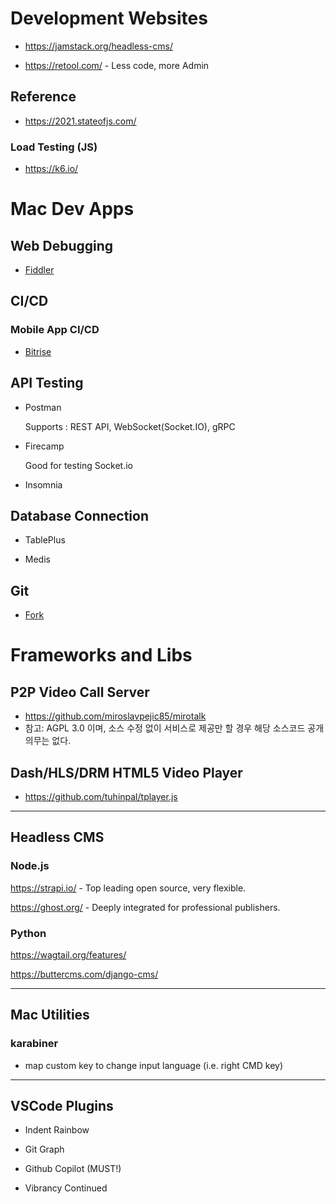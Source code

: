 # Development Websites 

* https://jamstack.org/headless-cms/

* https://retool.com/ - Less code, more Admin

## Reference

* https://2021.stateofjs.com/

### Load Testing (JS)

* https://k6.io/

# Mac Dev Apps

## Web Debugging

* [Fiddler](https://www.telerik.com/fiddler)

## CI/CD

### Mobile App CI/CD

* [Bitrise](https://www.bitrise.io/)

## API Testing

* Postman

  Supports : REST API, WebSocket(Socket.IO), gRPC

* Firecamp

  Good for testing Socket.io

* Insomnia 

## Database Connection

* TablePlus 

* Medis

## Git

* [Fork](https://git-fork.com/)

# Frameworks and Libs 

## P2P Video Call Server

* https://github.com/miroslavpejic85/mirotalk
* 참고: AGPL 3.0 이며, 소스 수정 없이 서비스로 제공만 할 경우 해당 소스코드 공개 의무는 없다. 

## Dash/HLS/DRM HTML5 Video Player 

* https://github.com/tuhinpal/tplayer.js

--- 

## Headless CMS 

### Node.js

https://strapi.io/ - Top leading open source, very flexible.

https://ghost.org/ - Deeply integrated for professional publishers.

### Python

https://wagtail.org/features/

https://buttercms.com/django-cms/


---

## Mac Utilities 

### karabiner

* map custom key to change input language (i.e. right CMD key)


---

## VSCode Plugins

* Indent Rainbow 

* Git Graph

* Github Copilot (MUST!)

* Vibrancy Continued 



